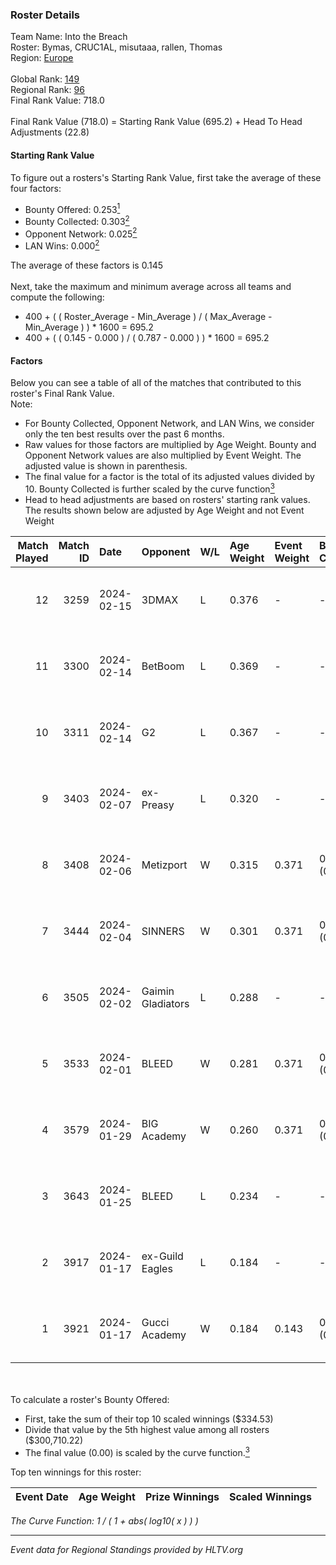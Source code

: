 ### Roster Details<br />
Team Name: Into the Breach<br />
Roster: Bymas, CRUC1AL, misutaaa, rallen, Thomas<br />
Region: [Europe]( ../standings_europe.md)<br />
<br />
Global Rank: [149](../standings_global.md)<br />
Regional Rank: [96]( ../standings_europe.md)<br />
Final Rank Value:  718.0<br />
<br />
Final Rank Value (718.0) = Starting Rank Value (695.2) + Head To Head Adjustments (22.8)<br />

#### Starting Rank Value<br />
To figure out a rosters's Starting Rank Value, first take the average of these four factors:<br />
- Bounty Offered: 0.253[<sup>1</sup>](#table2)
- Bounty Collected: 0.303[<sup>2</sup>](#table1)
- Opponent Network: 0.025[<sup>2</sup>](#table1)
- LAN Wins: 0.000[<sup>2</sup>](#table1)

The average of these factors is 0.145<br />
<br />
Next, take the maximum and minimum average across all teams and compute the following:<br />
- 400 + ( ( Roster_Average - Min_Average ) / ( Max_Average - Min_Average ) ) * 1600 = 695.2
- 400 + ( ( 0.145 - 0.000 ) / ( 0.787 - 0.000 ) ) * 1600 = 695.2


#### Factors<br />
Below you can see a table of all of the matches that contributed to this roster's Final Rank Value.<br />
Note:<br />

- For Bounty Collected, Opponent Network, and LAN Wins, we consider only the ten best results over the past 6 months.
- Raw values for those factors are multiplied by Age Weight. Bounty and Opponent Network values are also multiplied by Event Weight. The adjusted value is shown in parenthesis.
- The final value for a factor is the total of its adjusted values divided by 10. Bounty Collected is further scaled by the curve function[<sup>3</sup>](#curveFunction)
- Head to head adjustments are based on rosters' starting rank values. The results shown below are adjusted by Age Weight and not Event Weight
<span id="table1"></span><br />


| Match Played | Match ID | Date       | Opponent          | W/L | Age Weight | Event Weight | Bounty Collected | Opponent Network | LAN Wins  | H2H Adj. | Roster                                   |
| -: | -: | :- | :- | :- | :- | :- | :- | :- | :- | -: | :- |
|           12 |     3259 | 2024-02-15 | 3DMAX             | L   | 0.376      | -            | -                | -                | -         |    -0.68 | Bymas, CRUC1AL, misutaaa, rallen, Thomas |
|           11 |     3300 | 2024-02-14 | BetBoom           | L   | 0.369      | -            | -                | -                | -         |    -0.07 | Bymas, CRUC1AL, misutaaa, rallen, Thomas |
|           10 |     3311 | 2024-02-14 | G2                | L   | 0.367      | -            | -                | -                | -         |    -0.01 | Bymas, CRUC1AL, misutaaa, rallen, Thomas |
|            9 |     3403 | 2024-02-07 | ex-Preasy         | L   | 0.320      | -            | -                | -                | -         |    -2.64 | Bymas, CRUC1AL, misutaaa, rallen, Thomas |
|            8 |     3408 | 2024-02-06 | Metizport         | W   | 0.315      | 0.371        | 0.073 (0.009)    | 0.587 (0.069)    | 0 (0.000) |     8.07 | Bymas, CRUC1AL, misutaaa, rallen, Thomas |
|            7 |     3444 | 2024-02-04 | SINNERS           | W   | 0.301      | 0.371        | 0.045 (0.005)    | 0.782 (0.087)    | 0 (0.000) |     8.59 | Bymas, CRUC1AL, misutaaa, rallen, Thomas |
|            6 |     3505 | 2024-02-02 | Gaimin Gladiators | L   | 0.288      | -            | -                | -                | -         |    -0.53 | Bymas, CRUC1AL, misutaaa, rallen, Thomas |
|            5 |     3533 | 2024-02-01 | BLEED             | W   | 0.281      | 0.371        | 0.347 (0.036)    | 0.946 (0.098)    | 0 (0.000) |     8.64 | Bymas, CRUC1AL, misutaaa, rallen, Thomas |
|            4 |     3579 | 2024-01-29 | BIG Academy       | W   | 0.260      | 0.371        | 0.000 (0.000)    | 0.000 (0.000)    | 0 (0.000) |     1.31 | Bymas, CRUC1AL, misutaaa, rallen, Thomas |
|            3 |     3643 | 2024-01-25 | BLEED             | L   | 0.234      | -            | -                | -                | -         |    -0.16 | Bymas, CRUC1AL, misutaaa, rallen, Thomas |
|            2 |     3917 | 2024-01-17 | ex-Guild Eagles   | L   | 0.184      | -            | -                | -                | -         |    -1.25 | Bymas, CRUC1AL, misutaaa, rallen, Thomas |
|            1 |     3921 | 2024-01-17 | Gucci Academy     | W   | 0.184      | 0.143        | 0.000 (0.000)    | 0.005 (0.000)    | 0 (0.000) |     1.55 | Bymas, CRUC1AL, misutaaa, rallen, Thomas |

<br />
<span id="table2"></span><br />
To calculate a roster's Bounty Offered:<br />

- First, take the sum of their top 10 scaled winnings ($334.53)
- Divide that value by the 5th highest value among all rosters ($300,710.22)
- The final value (0.00) is scaled by the curve function.[<sup>3</sup>](#curveFunction)

Top ten winnings for this roster:<br />

| Event Date | Age Weight | Prize Winnings | Scaled Winnings |
| :- | -: | :- | :- |


<span id="curveFunction"></span>_The Curve Function: 1 / ( 1 + abs( log10( x ) ) )_<br />

---
_Event data for Regional Standings provided by HLTV.org_<br />
